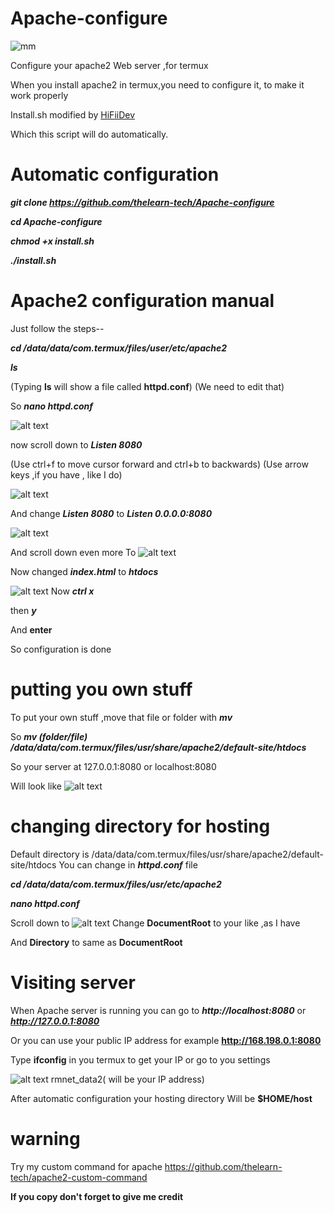 # Apache-configure
![mm](https://img.shields.io/badge/Maintained-yes-green)

Configure your apache2 Web server ,for termux

When you install apache2 in termux,you need to configure it,
to make it work properly

Install.sh modified by [HiFiiDev](https://github.com/HiFiiDev)


Which this script will do automatically.


           
# Automatic configuration

***git clone https://github.com/thelearn-tech/Apache-configure***

***cd Apache-configure***

***chmod +x install.sh***

***./install.sh***


# Apache2 configuration manual
Just follow the steps--

***cd /data/data/com.termux/files/user/etc/apache2***

***ls***

         
(Typing **ls** will show a file called **httpd.conf**)
  (We need to edit that)

So
***nano httpd.conf***

![alt text](https://i.ibb.co/Y2J0Fqr/nano-httpd-conf.jpg)

now scroll down to ***Listen 8080***

(Use ctrl+f to move cursor forward and ctrl+b to backwards)
(Use arrow keys ,if you have , like I do)

![alt text](https://i.ibb.co/wgz0Sf4/Polish-20201102-082837952.jpg)

And change ***Listen 8080*** to 
***Listen 0.0.0.0:8080***

![alt text](https://i.ibb.co/GVjkJvW/Polish-20201102-082555154.jpg)

And scroll down even more
To 
![alt text](https://i.ibb.co/D4qCJP4/IMG-20201030-114757.jpg)

Now changed ***index.html*** to ***htdocs***

![alt text](https://i.ibb.co/CVYRcJd/IMG-20201030-114731.jpg)
Now
***ctrl x***

then ***y***

And **enter**

So configuration is done
# putting you own stuff
To put your own stuff ,move that file or folder with ***mv***

So ***mv (folder/file) /data/data/com.termux/files/usr/share/apache2/default-site/htdocs***

So your server at 127.0.0.1:8080 or localhost:8080

Will look like 
![alt text](https://i.ibb.co/58NbbP7/IMG-20201030-112202.jpg)

# changing directory for hosting

Default directory is /data/data/com.termux/files/usr/share/apache2/default-site/htdocs
You can change in ***httpd.conf*** file

***cd /data/data/com.termux/files/usr/etc/apache2***

***nano httpd.conf***

Scroll down to 
![alt text](https://i.ibb.co/613bWfk/IMG-20201030-114638.jpg)
Change **DocumentRoot** to your like ,as I have

And **Directory** to same as **DocumentRoot**
# Visiting server 

  When Apache server is running you can go to
  ***http://localhost:8080*** or ***http://127.0.0.1:8080***
  
Or you can use your public IP address for example **http://168.198.0.1:8080**

Type **ifconfig** in you termux to get your IP or go to you settings

![alt text](https://i.ibb.co/Lxnn5Wq/Polish-20201102-080938498.jpg)
rmnet_data2( will be your IP address)

After automatic configuration your hosting directory
Will be **$HOME/host**


# warning
 Try my custom command for apache
https://github.com/thelearn-tech/apache2-custom-command


**If you copy don't forget to give me credit**




